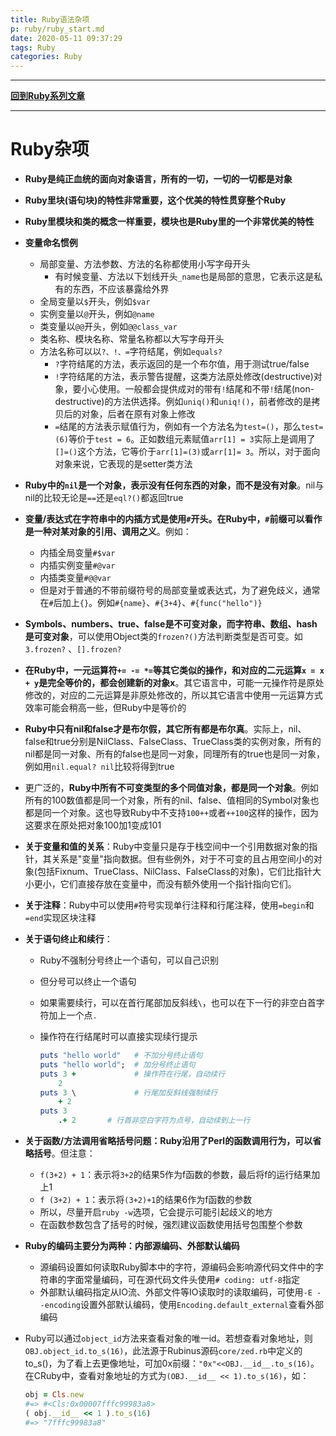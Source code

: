 ```yaml
---
title: Ruby语法杂项
p: ruby/ruby_start.md
date: 2020-05-11 09:37:29
tags: Ruby
categories: Ruby
---
```


------

**[回到Ruby系列文章](/ruby/index/)**

------

# Ruby杂项

- **Ruby是纯正血统的面向对象语言，所有的一切，一切的一切都是对象**
- **Ruby里块(语句块)的特性非常重要，这个优美的特性贯穿整个Ruby**
- **Ruby里模块和类的概念一样重要，模块也是Ruby里的一个非常优美的特性**
- **变量命名惯例**
  - 局部变量、方法参数、方法的名称都使用小写字母开头
    -   有时候变量、方法以下划线开头`_name`也是局部的意思，它表示这是私有的东西，不应该暴露给外界
  - 全局变量以`$`开头，例如`$var`
  - 实例变量以`@`开头，例如`@name`
  - 类变量以`@@`开头，例如`@@class_var`
  - 类名称、模块名称、常量名称都以大写字母开头
  - 方法名称可以以`?、!、=`字符结尾，例如`equals?`
    - `?`字符结尾的方法，表示返回的是一个布尔值，用于测试true/false
    - `!`字符结尾的方法，表示警告提醒，这类方法原处修改(destructive)对象，要小心使用。一般都会提供成对的带有`!`结尾和不带`!`结尾(non-destructive)的方法供选择。例如`uniq()`和`uniq!()`，前者修改的是拷贝后的对象，后者在原有对象上修改
    - `=`结尾的方法表示赋值行为，例如有一个方法名为`test=()`，那么`test=(6)`等价于`test = 6`。正如数组元素赋值`arr[1] = 3`实际上是调用了`[]=()`这个方法，它等价于`arr[1]=(3)`或`arr[1]= 3`。所以，对于面向对象来说，它表现的是setter类方法
- **Ruby中的`nil`是一个对象，表示没有任何东西的对象，而不是没有对象**。nil与nil的比较无论是`==`还是`eql?()`都返回true
- **变量/表达式在字符串中的内插方式是使用`#`开头。在Ruby中，`#`前缀可以看作是一种对某对象的引用、调用之义**。例如：
  - 内插全局变量`#$var`
  - 内插实例变量`#@var`
  - 内插类变量`#@@var`
  - 但是对于普通的不带前缀符号的局部变量或表达式，为了避免歧义，通常在`#`后加上`{}`。例如`#{name}`、`#{3+4}`、`#{func("hello")}`
- **Symbols、numbers、true、false是不可变对象，而字符串、数组、hash是可变对象**，可以使用Object类的`frozen?()`方法判断类型是否可变。如`3.frozen?` 、`[].frozen?`
- **在Ruby中，一元运算符`+= -= *=`等其它类似的操作，和对应的二元运算`x = x + y`是完全等价的，都会创建新的对象x**。其它语言中，可能一元操作符是原处修改的，对应的二元运算是非原处修改的，所以其它语言中使用一元运算方式效率可能会稍高一些，但Ruby中是等价的

- **Ruby中只有nil和false才是布尔假，其它所有都是布尔真**。实际上，nil、false和true分别是NilClass、FalseClass、TrueClass类的实例对象，所有的nil都是同一对象、所有的false也是同一对象，同理所有的true也是同一对象，例如用`nil.equal? nil`比较将得到true
- 更广泛的，**Ruby中所有不可变类型的多个同值对象，都是同一个对象**。例如所有的100数值都是同一个对象，所有的nil、false、值相同的Symbol对象也都是同一个对象。这也导致Ruby中不支持`100++`或者`++100`这样的操作，因为这要求在原处把对象100加1变成101
- **关于变量和值的关系**：Ruby中变量只是存于栈空间中一个引用数据对象的指针，其关系是"变量"指向数据。但有些例外，对于不可变的且占用空间小的对象(包括Fixnum、TrueClass、NilClass、FalseClass的对象)，它们比指针大小更小，它们直接存放在变量中，而没有额外使用一个指针指向它们。
- **关于注释**：Ruby中可以使用`#`符号实现单行注释和行尾注释，使用`=begin`和`=end`实现区块注释
- **关于语句终止和续行**：
  - Ruby不强制分号终止一个语句，可以自己识别
  - 但分号可以终止一个语句
  - 如果需要续行，可以在首行尾部加反斜线`\`，也可以在下一行的非空白首字符加上一个点`.`
  - 操作符在行结尾时可以直接实现续行提示

    ```ruby
    puts "hello world"   # 不加分号终止语句
    puts "hello world";  # 加分号终止语句
    puts 3 +             # 操作符在行尾，自动续行
        2
    puts 3 \             # 行尾加反斜线强制续行
        + 2
    puts 3
        .+ 2       # 行首非空白字符为点号，自动续到上一行
    ```

- **关于函数/方法调用省略括号问题：Ruby沿用了Perl的函数调用行为，可以省略括号**。但注意：
  - `f(3+2) + 1`：表示将`3+2`的结果5作为f函数的参数，最后将f的运行结果加上1
  - `f (3+2) + 1`：表示将`(3+2)+1`的结果6作为f函数的参数
  - 所以，尽量开启`ruby -w`选项，它会提示可能引起歧义的地方
  - 在函数参数包含了括号的时候，强烈建议函数使用括号包围整个参数

- **Ruby的编码主要分为两种：内部源编码、外部默认编码**
  - 源编码设置如何读取Ruby脚本中的字符，源编码会影响源代码文件中的字符串的字面常量编码，可在源代码文件头使用`# coding: utf-8`指定
  - 外部默认编码指定从IO流、外部文件等IO读取时的读取编码，可使用`-E --encoding`设置外部默认编码，使用`Encoding.default_external`查看外部编码  

- Ruby可以通过`object_id`方法来查看对象的唯一id。若想查看对象地址，则`OBJ.object_id.to_s(16)`，此法源于Rubinus源码`core/zed.rb`中定义的to_s()，为了看上去更像地址，可加0x前缀：`"0x"<<OBJ.__id__.to_s(16)`。在CRuby中，查看对象地址的方式为`(OBJ.__id__ << 1).to_s(16)`，如：

    ```ruby
    obj = Cls.new
    #=> #<Cls:0x00007fffc99983a8>
    ( obj.__id__ << 1 ).to_s(16)
    #=> "7fffc99983a8"
    ```
